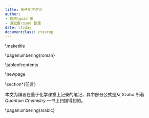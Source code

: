 ```yaml
---
title: 量子化学讲义
author: 
- 蒋鸿\quad 编
- 谭淞宸\quad 整理
date: \today
documentclass: ctexrep
---
```


[^_^]: 编译命令：pandoc meta.md 1.md 2.md 3.md 4.md 5.md final.md --pdf-engine xelatex -N -o 量子化学讲义.pdf

\maketitle

\pagenumbering{roman}

\tableofcontents


\newpage

\section*{前言}

本文为编者在量子化学课堂上记录的笔记，其中部分公式是从 Szabo 所著 *Quantum Chemistry* 一书上扫描得到的。

\pagenumbering{arabic}

